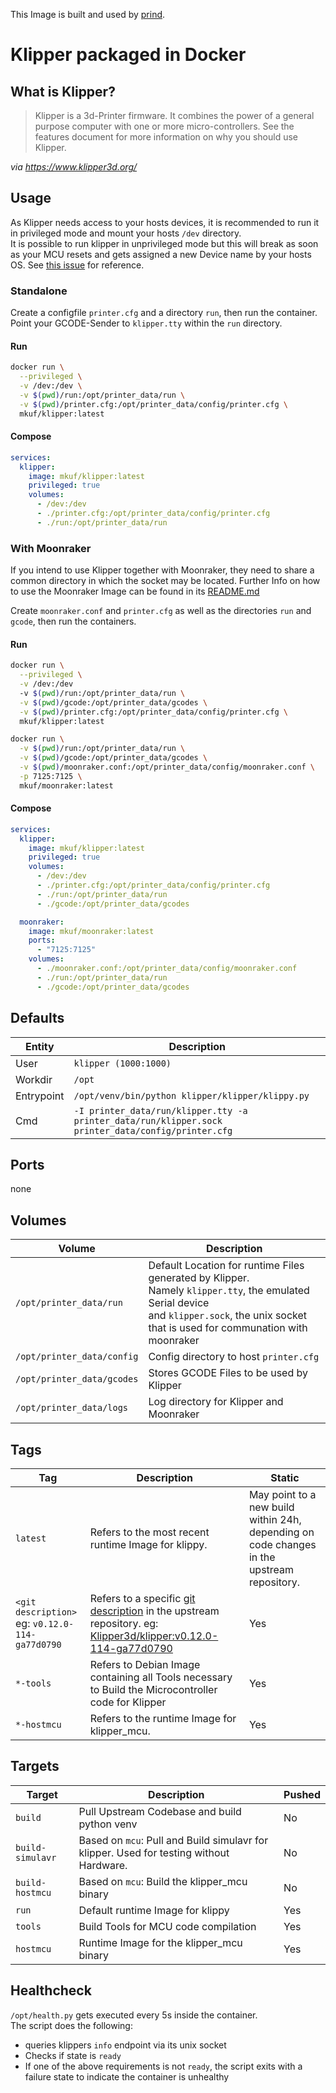 This Image is built and used by [prind](.).

# Klipper packaged in Docker
## What is Klipper?

>Klipper is a 3d-Printer firmware. It combines the power of a general purpose computer with one or more micro-controllers. See the features document for more information on why you should use Klipper.

_via https://www.klipper3d.org/_

## Usage
As Klipper needs access to your hosts devices, it is recommended to run it in privileged mode and mount your hosts `/dev` directory.  
It is possible to run klipper in unprivileged mode but this will break as soon as your MCU resets and gets assigned a new Device name by your hosts OS. See [this issue](https://github.com/mkuf/prind/issues/77) for reference.

### Standalone
Create a configfile `printer.cfg` and a directory `run`, then run the container.  
Point your GCODE-Sender to `klipper.tty` within the `run` directory. 

#### Run
```bash
docker run \
  --privileged \
  -v /dev:/dev \
  -v $(pwd)/run:/opt/printer_data/run \
  -v $(pwd)/printer.cfg:/opt/printer_data/config/printer.cfg \
  mkuf/klipper:latest
```

#### Compose
```yaml
services:
  klipper:
    image: mkuf/klipper:latest
    privileged: true
    volumes:
      - /dev:/dev
      - ./printer.cfg:/opt/printer_data/config/printer.cfg
      - ./run:/opt/printer_data/run
```

### With Moonraker
If you intend to use Klipper together with Moonraker, they need to share a common directory in which the socket may be located.
Further Info on how to use the Moonraker Image can be found in its [README.md](../moonraker/README.md)

Create `moonraker.conf` and `printer.cfg` as well as the directories `run` and `gcode`, then run the containers.

#### Run
```bash
docker run \
  --privileged \
  -v /dev:/dev
  -v $(pwd)/run:/opt/printer_data/run \
  -v $(pwd)/gcode:/opt/printer_data/gcodes \
  -v $(pwd)/printer.cfg:/opt/printer_data/config/printer.cfg \
  mkuf/klipper:latest

docker run \
  -v $(pwd)/run:/opt/printer_data/run \
  -v $(pwd)/gcode:/opt/printer_data/gcodes \
  -v $(pwd)/moonraker.conf:/opt/printer_data/config/moonraker.conf \
  -p 7125:7125 \
  mkuf/moonraker:latest
```

#### Compose
```yaml
services:
  klipper:
    image: mkuf/klipper:latest
    privileged: true
    volumes:
      - /dev:/dev
      - ./printer.cfg:/opt/printer_data/config/printer.cfg
      - ./run:/opt/printer_data/run
      - ./gcode:/opt/printer_data/gcodes

  moonraker:
    image: mkuf/moonraker:latest
    ports:
      - "7125:7125"
    volumes:
      - ./moonraker.conf:/opt/printer_data/config/moonraker.conf
      - ./run:/opt/printer_data/run
      - ./gcode:/opt/printer_data/gcodes
```

## Defaults
|Entity|Description|
|---|---|
|User| `klipper (1000:1000)` |
|Workdir|`/opt`|
|Entrypoint|`/opt/venv/bin/python klipper/klipper/klippy.py`|
|Cmd|`-I printer_data/run/klipper.tty -a printer_data/run/klipper.sock printer_data/config/printer.cfg`|

## Ports
none

## Volumes
|Volume|Description|
|---|---|
|`/opt/printer_data/run`| Default Location for runtime Files generated by Klipper. <br>Namely `klipper.tty`, the emulated Serial device <br>and `klipper.sock`, the unix socket that is used for communation with moonraker |
|`/opt/printer_data/config`|Config directory to host `printer.cfg`|
|`/opt/printer_data/gcodes`|Stores GCODE Files to be used by Klipper|
|`/opt/printer_data/logs`|Log directory for Klipper and Moonraker|

## Tags
|Tag|Description|Static|
|---|---|---|
|`latest`|Refers to the most recent runtime Image for klippy.|May point to a new build within 24h, depending on code changes in the upstream repository.|
|`<git description>` <br>eg: `v0.12.0-114-ga77d0790`|Refers to a specific [git description](https://git-scm.com/docs/git-describe#_examples) in the upstream repository. eg: [Klipper3d/klipper:v0.12.0-114-ga77d0790](https://github.com/Klipper3d/klipper/commit/a77d07907fdfcd76f7175231caee170db205ff04)|Yes|
|`*-tools`|Refers to Debian Image containing all Tools necessary to Build the Microcontroller code for Klipper|Yes|
|`*-hostmcu`|Refers to the runtime Image for klipper_mcu.|Yes|

## Targets
|Target|Description|Pushed|
|---|---|---|
|`build`|Pull Upstream Codebase and build python venv|No|
|`build-simulavr`|Based on `mcu`: Pull and Build simulavr for klipper. Used for testing without Hardware.|No|
|`build-hostmcu`|Based on `mcu`: Build the klipper_mcu binary|No|
|`run`|Default runtime Image for klippy|Yes|
|`tools`|Build Tools for MCU code compilation|Yes|
|`hostmcu`|Runtime Image for the klipper_mcu binary|Yes|

## Healthcheck
`/opt/health.py` gets executed every 5s inside the container.  
The script does the following:
* queries klippers `info` endpoint via its unix socket
* Checks if state is `ready`
* If one of the above requirements is not `ready`, the script exits with a failure state to indicate the container is unhealthy